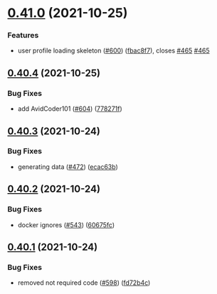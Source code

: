 # [0.41.0](https://github.com/EddieHubCommunity/LinkFree/compare/v0.40.4...v0.41.0) (2021-10-25)


### Features

* user profile loading skeleton ([#600](https://github.com/EddieHubCommunity/LinkFree/issues/600)) ([fbac8f7](https://github.com/EddieHubCommunity/LinkFree/commit/fbac8f7e393af87d793efd5937851a436670a1c2)), closes [#465](https://github.com/EddieHubCommunity/LinkFree/issues/465) [#465](https://github.com/EddieHubCommunity/LinkFree/issues/465)



## [0.40.4](https://github.com/EddieHubCommunity/LinkFree/compare/v0.40.3...v0.40.4) (2021-10-25)


### Bug Fixes

* add AvidCoder101 ([#604](https://github.com/EddieHubCommunity/LinkFree/issues/604)) ([778271f](https://github.com/EddieHubCommunity/LinkFree/commit/778271f1c0c9b3084d27167ec3e44287d514c05a))



## [0.40.3](https://github.com/EddieHubCommunity/LinkFree/compare/v0.40.2...v0.40.3) (2021-10-24)


### Bug Fixes

* generating data ([#472](https://github.com/EddieHubCommunity/LinkFree/issues/472)) ([ecac63b](https://github.com/EddieHubCommunity/LinkFree/commit/ecac63b91e20a96e82d38d7273010da94d54f7c6))



## [0.40.2](https://github.com/EddieHubCommunity/LinkFree/compare/v0.40.1...v0.40.2) (2021-10-24)


### Bug Fixes

* docker ignores ([#543](https://github.com/EddieHubCommunity/LinkFree/issues/543)) ([60675fc](https://github.com/EddieHubCommunity/LinkFree/commit/60675fc1869b3517741253cc033cc2f960f5f049))



## [0.40.1](https://github.com/EddieHubCommunity/LinkFree/compare/v0.40.0...v0.40.1) (2021-10-24)


### Bug Fixes

* removed not required code ([#598](https://github.com/EddieHubCommunity/LinkFree/issues/598)) ([fd72b4c](https://github.com/EddieHubCommunity/LinkFree/commit/fd72b4c7a57af74ed011f6f13da086a3182ba20c))



